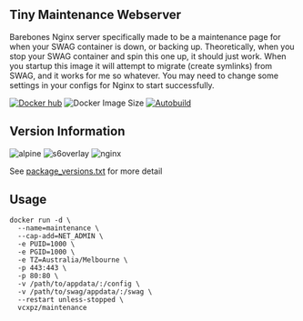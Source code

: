 ## Tiny Maintenance Webserver

Barebones Nginx server specifically made to be a maintenance page for when your SWAG container is down, or backing up. Theoretically, when you stop your SWAG container and spin this one up, it should just work. When you startup this image it will attempt to migrate (create symlinks) from SWAG, and it works for me so whatever. You may need to change some settings in your configs for Nginx to start successfully.

[![Docker hub](https://img.shields.io/badge/docker%20hub-link-blue?style=for-the-badge&logo=docker)](https://hub.docker.com/repository/docker/vcxpz/maintenance) ![Docker Image Size](https://img.shields.io/docker/image-size/vcxpz/maintenance?style=for-the-badge&logo=docker) [![Autobuild](https://img.shields.io/badge/auto%20build-weekly-blue?style=for-the-badge&logo=docker?color=d1aa67)](https://github.com/hydazz/docker-maintenance/actions?query=workflow%3A%22Docker+Update+CI%22)

## Version Information

![alpine](https://img.shields.io/badge/alpine-edge-0D597F?style=for-the-badge&logo=alpine-linux) ![s6overlay](https://img.shields.io/badge/s6--overlay-2.1.0.2-blue?style=for-the-badge) ![nginx](https://img.shields.io/badge/nginx-1.11.0-269539?style=for-the-badge&logo=nginx)

See [package_versions.txt](https://github.com/hydazz/docker-maintenance/blob/main/package_versions.txt) for more detail

## Usage

```
docker run -d \
  --name=maintenance \
  --cap-add=NET_ADMIN \
  -e PUID=1000 \
  -e PGID=1000 \
  -e TZ=Australia/Melbourne \
  -p 443:443 \
  -p 80:80 \
  -v /path/to/appdata/:/config \
  -v /path/to/swag/appdata/:/swag \
  --restart unless-stopped \
  vcxpz/maintenance
```
